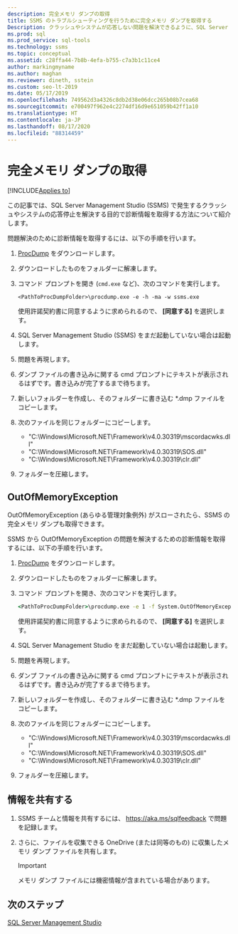 ```yaml
---
description: 完全メモリ ダンプの取得
title: SSMS のトラブルシューティングを行うために完全メモリ ダンプを取得する
Description: クラッシュやシステムが応答しない問題を解決できるように、SQL Server Management Studio (SSMS) から診断情報を取得します。
ms.prod: sql
ms.prod_service: sql-tools
ms.technology: ssms
ms.topic: conceptual
ms.assetid: c28ffa44-7b8b-4efa-b755-c7a3b1c11ce4
author: markingmyname
ms.author: maghan
ms.reviewer: dineth, sstein
ms.custom: seo-lt-2019
ms.date: 05/17/2019
ms.openlocfilehash: 749562d3a4326c8db2d38e06dcc265b08b7cea68
ms.sourcegitcommit: e700497f962e4c2274df16d9e651059b42ff1a10
ms.translationtype: HT
ms.contentlocale: ja-JP
ms.lasthandoff: 08/17/2020
ms.locfileid: "88314459"
---
```

# <a name="get-full-memory-dump"></a>完全メモリ ダンプの取得

[!INCLUDE[Applies to](../../includes/appliesto-ss-asdb-asdw-xxx-md.md)]

この記事では、SQL Server Management Studio (SSMS) で発生するクラッシュやシステムの応答停止を解決する目的で診断情報を取得する方法について紹介します。

問題解決のために診断情報を取得するには、以下の手順を行います。

1. [ProcDump](https://technet.microsoft.com/sysinternals/dd996900.aspx) をダウンロードします。

2. ダウンロードしたものをフォルダーに解凍します。

3. コマンド プロンプトを開き (`cmd.exe` など)、次のコマンドを実行します。

    ```
    <PathToProcDumpFolder>\procdump.exe -e -h -ma -w ssms.exe
    ```

    使用許諾契約書に同意するように求められるので、 **[同意する]** を選択します。

4. SQL Server Management Studio (SSMS) をまだ起動していない場合は起動します。

5. 問題を再現します。

6. ダンプ ファイルの書き込みに関する cmd プロンプトにテキストが表示されるはずです。書き込みが完了するまで待ちます。

7. 新しいフォルダーを作成し、そのフォルダーに書き込む *.dmp ファイルをコピーします。

8. 次のファイルを同じフォルダーにコピーします。

    * "C:\Windows\Microsoft.NET\Framework\v4.0.30319\mscordacwks.dll"
    * "C:\Windows\Microsoft.NET\Framework\v4.0.30319\SOS.dll"
    * "C:\Windows\Microsoft.NET\Framework\v4.0.30319\clr.dll"

9. フォルダーを圧縮します。

## <a name="outofmemoryexception"></a>OutOfMemoryException

OutOfMemoryException (あらゆる管理対象例外) がスローされたら、SSMS の完全メモリ ダンプも取得できます。

SSMS から OutOfMemoryException の問題を解決するための診断情報を取得するには、以下の手順を行います。

1. [ProcDump](https://technet.microsoft.com/sysinternals/dd996900.aspx) をダウンロードします。

2. ダウンロードしたものをフォルダーに解凍します。

3. コマンド プロンプトを開き、次のコマンドを実行します。

    ```cmd
    <PathToProcDumpFolder>\procdump.exe -e 1 -f System.OutOfMemoryException -ma -w ssms.exe
    ```

    使用許諾契約書に同意するように求められるので、 **[同意する]** を選択します。

4. SQL Server Management Studio をまだ起動していない場合は起動します。

5. 問題を再現します。

6. ダンプ ファイルの書き込みに関する cmd プロンプトにテキストが表示されるはずです。書き込みが完了するまで待ちます。

7. 新しいフォルダーを作成し、そのフォルダーに書き込む *.dmp ファイルをコピーします。

8. 次のファイルを同じフォルダーにコピーします。

    * "C:\Windows\Microsoft.NET\Framework\v4.0.30319\mscordacwks.dll"
    * "C:\Windows\Microsoft.NET\Framework\v4.0.30319\SOS.dll"
    * "C:\Windows\Microsoft.NET\Framework\v4.0.30319\clr.dll"

9. フォルダーを圧縮します。

## <a name="share-the-information"></a>情報を共有する

1. SSMS チームと情報を共有するには、 https://aka.ms/sqlfeedback で問題を記録します。

2. さらに、ファイルを収集できる OneDrive (または同等のもの) に収集したメモリ ダンプ ファイルを共有します。

    > [!Important]
    > メモリ ダンプ ファイルには機密情報が含まれている場合があります。

## <a name="next-steps"></a>次のステップ

[SQL Server Management Studio](../sql-server-management-studio-ssms.md)
